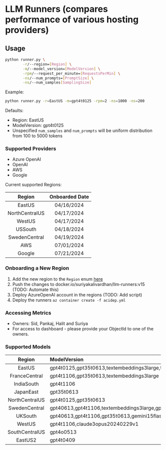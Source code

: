 # LLM Runners (compares performance of various hosting providers)

## Usage

```bash
python runner.py \
        -r/--region=[Region] \
        -m/--model_version=[ModelVersion] \
        -rpm/--request_per_minute=[RequestsPerMin] \
        -ns/--num_prompts=[PromptSize] \
        -ns/--num_samples[SamplingSize]
```

Example:

```bash
python runner.py -r=EastUS -m=gpt4t0125 -rpm=2 -ns=1000 -ns=200
```

Defaults:

- Region: EastUS
- ModelVersion: gpt4t0125
- Unspecified `num_samples` and `num_prompts` will be uniform distribution from
  100 to 5000 tokens

### Supported Providers

- Azure OpenAI
- OpenAI
- AWS
- Google

Current supported Regions:

|     Region     | Onboarded Date |
| :------------: | :------------: |
|     EastUS     |   04/16/2024   |
| NorthCentralUS |   04/17/2024   |
|     WestUS     |   04/17/2024   |
|    USSouth     |   04/18/2024   |
| SwedenCentral  |   04/19/2024   |
|      AWS       |   07/01/2024   |
|     Google     |   07/21/2024   |

### Onboarding a New Region

1. Add the new region to the `Region` enum [here](structure.py)
1. Push the changes to docker.io/suriyakalivardhan/llm-runners:v15 (TODO:
   Automate this)
1. Deploy AzureOpenAI account in the regions (TODO: Add script)
1. Deploy the runners `az container create -f acidep.yml`

### Accessing Metrics

- Owners: Sid, Pankaj, Halit and Suriya
- For access to dashboard - please provide your ObjectId to one of the owners.

### Supported Models

|     Region     | ModelVersion                                                                                                                                                     |
| :------------: | :--------------------------------------------------------------------------------------------------------------------------------------------------------------- |
|     EastUS     | gpt4t0125,gpt35t0613,textembeddings3large,textembeddings3small,claude3sonnet20240229v1,claude3haiku20240307v1,claude35sonnet20240620v1,gemini15flash,gemini15pro |
| FranceCentral  | gpt4t1106,gpt35t0613,textembeddings3large                                                                                                                        |
|   IndiaSouth   | gpt4t1106                                                                                                                                                        |
|   JapanEast    | gpt35t0613                                                                                                                                                       |
| NorthCentralUS | gpt4t0125,gpt35t0613                                                                                                                                             |
| SwedenCentral  | gpt40613,gpt4t1106,textembeddings3large,gpt4t0409                                                                                                                |
|    UKSouth     | gpt40613,gpt4t1106,gpt35t0613,gemini15flash,gemini15pro                                                                                                          |
|     WestUS     | gpt4t1106,claude3opus20240229v1                                                                                                                                  |
| SouthCentralUS | gpt4o0513                                                                                                                                                        |
|    EastUS2     | gpt4t0409                                                                                                                                                        |
